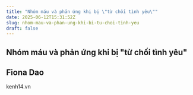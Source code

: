 ```yaml
---
title: "Nhóm máu và phản ứng khi bị \"từ chối tình yêu\""
date: 2025-06-12T15:31:52Z
slug: nhom-mau-va-phan-ung-khi-bi-tu-choi-tinh-yeu
draft: false
---
```


## Nhóm máu và phản ứng khi bị "từ chối tình yêu"

## Fiona Dao

kenh14.vn